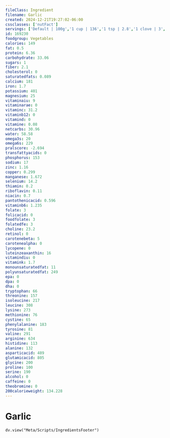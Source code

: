 ```yaml
---
fileClass: Ingredient
filename: Garlic
created: 2024-12-21T19:27:02-06:00
cssclasses: ['nutFact']
servings: ['Default | 100g','1 cup | 136','1 tsp | 2.8','1 clove | 3','3 cloves | 9']
id: 169230
foodgroup: Vegetables
calories: 149
fat: 0.5
protein: 6.36
carbohydrate: 33.06
sugars: 1
fiber: 2.1
cholesterol: 0
saturatedfats: 0.089
calcium: 181
iron: 1.7
potassium: 401
magnesium: 25
vitaminaiu: 9
vitaminarae: 0
vitaminc: 31.2
vitaminb12: 0
vitamind: 0
vitamine: 0.08
netcarbs: 30.96
water: 58.58
omega3s: 20
omega6s: 229
pralscore: -2.694
transfattyacids: 0
phosphorus: 153
sodium: 17
zinc: 1.16
copper: 0.299
manganese: 1.672
selenium: 14.2
thiamin: 0.2
riboflavin: 0.11
niacin: 0.7
pantothenicacid: 0.596
vitaminb6: 1.235
folate: 3
folicacid: 0
foodfolate: 3
folatedfe: 3
choline: 23.2
retinol: 0
carotenebeta: 5
carotenealpha: 0
lycopene: 0
luteinzeaxanthin: 16
vitamindiu: 0
vitamink: 1.7
monounsaturatedfat: 11
polyunsaturatedfat: 249
epa: 0
dpa: 0
dha: 0
tryptophan: 66
threonine: 157
isoleucine: 217
leucine: 308
lysine: 273
methionine: 76
cystine: 65
phenylalanine: 183
tyrosine: 81
valine: 291
arginine: 634
histidine: 113
alanine: 132
asparticacid: 489
glutamicacid: 805
glycine: 200
proline: 100
serine: 190
alcohol: 0
caffeine: 0
theobromine: 0
200calorieweight: 134.228
---
```


# Garlic

```dataviewjs
dv.view("Meta/Scripts/IngredientsFooter")
```